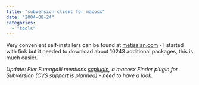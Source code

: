 ```yaml
---
title: "subversion client for macosx"
date: "2004-08-24"
categories: 
  - "tools"
---
```


Very convenient self-installers can be found at [metissian.com](http://metissian.com/projects/macosx/subversion/) - I started with fink but it needed to download about 10243 additional packages, this is much easier.

_Update: Pier Fumagalli mentions [scplugin](http://scplugin.tigris.org/), a macosx Finder plugin for Subversion (CVS support is planned) - need to have a look._
